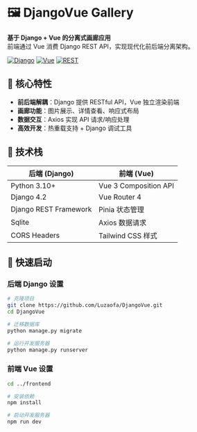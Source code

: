 # 🖼 DjangoVue Gallery

**基于 Django + Vue 的分离式画廊应用**  
前端通过 Vue 消费 Django REST API，实现现代化前后端分离架构。

[![Django](https://img.shields.io/badge/Django-4.2-brightgreen)](https://www.djangoproject.com/)
[![Vue](https://img.shields.io/badge/Vue-3-4FC08D)](https://vuejs.org/)
[![REST](https://img.shields.io/badge/API-REST%20ful-FF6B6B)](https://www.django-rest-framework.org/)

## 🌟 核心特性
- **前后端解耦**：Django 提供 RESTful API，Vue 独立渲染前端
- **画廊功能**：图片展示、详情查看、响应式布局
- **数据交互**：Axios 实现 API 请求/响应处理
- **高效开发**：热重载支持 + Django 调试工具

## 🧩 技术栈
| 后端 (Django)          | 前端 (Vue)          |
|----------------------|---------------------|
| Python 3.10+         | Vue 3 Composition API |
| Django 4.2           | Vue Router 4        |
| Django REST Framework | Pinia 状态管理      |
| Sqlite               | Axios 数据请求      |
| CORS Headers         | Tailwind CSS 样式   |

## 🚀 快速启动

### 后端 Django 设置
```bash
# 克隆项目
git clone https://github.com/Luzaofa/DjangoVue.git
cd DjangoVue

# 迁移数据库
python manage.py migrate

# 运行开发服务器
python manage.py runserver
```

### 前端 Vue 设置 
```bash
cd ../frontend

# 安装依赖
npm install

# 启动开发服务器
npm run dev
```

